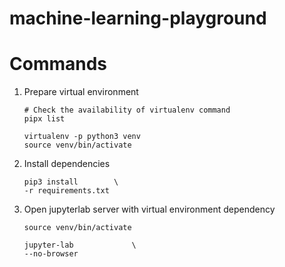 # machine-learning-playground


# Commands

1. Prepare virtual environment

    ``` shell
    # Check the availability of virtualenv command
    pipx list

    virtualenv -p python3 venv
    source venv/bin/activate
    ```

3. Install dependencies

    ``` shell
    pip3 install        \
    -r requirements.txt
    ```

4. Open jupyterlab server with virtual environment dependency

    ``` shell
    source venv/bin/activate

    jupyter-lab             \
    --no-browser
    ```
